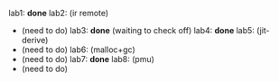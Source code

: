 lab1: **done**
lab2: (ir remote)
- (need to do)
lab3: **done** (waiting to check off)
lab4: **done**
lab5: (jit-derive)
- (need to do)
lab6: (malloc+gc)
- (need to do)
lab7: **done**
lab8: (pmu)
- (need to do)